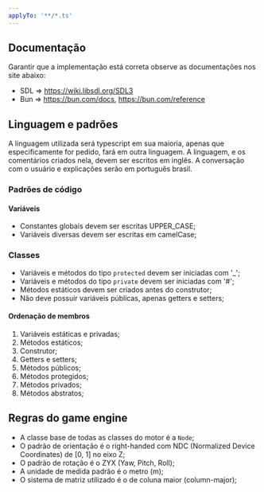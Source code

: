 ```yaml
---
applyTo: '**/*.ts'
---
```


## Documentação

Garantir que a implementação está correta observe as documentações nos site abaixo:

- SDL => https://wiki.libsdl.org/SDL3
- Bun => https://bun.com/docs, https://bun.com/reference

## Linguagem e padrões

A linguagem utilizada será typescript em sua maioria, apenas que especificamente for pedido, fará em outra linguagem.
A linguagem, e os comentários criados nela, devem ser escritos em inglês.
A conversação com o usuário e explicações serão em português brasil.

### Padrões de código

#### Variáveis

- Constantes globais devem ser escritas UPPER_CASE;
- Variáveis diversas devem ser escritas em camelCase;

### Classes

- Variáveis e métodos do tipo `protected` devem ser iniciadas com '\_';
- Variáveis e métodos do tipo `private` devem ser iniciadas com '#';
- Métodos estáticos devem ser criados antes do construtor;
- Não deve possuir variáveis públicas, apenas getters e setters;

#### Ordenação de membros

1. Variáveis estáticas e privadas;
2. Métodos estáticos;
3. Construtor;
4. Getters e setters;
5. Métodos públicos;
6. Métodos protegidos;
7. Métodos privados;
8. Métodos abstratos;

## Regras do game engine

- A classe base de todas as classes do motor é a `Node`;
- O padrão de orientação é o right-handed com NDC (Normalized Device Coordinates) de [0, 1] no eixo Z;
- O padrão de rotação é o ZYX (Yaw, Pitch, Roll);
- A unidade de medida padrão é o metro (m);
- O sistema de matriz utilizado é o de coluna maior (column-major);
